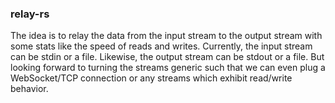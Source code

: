 ### relay-rs 

The idea is to relay the data from the input stream to the output stream with some stats like the speed of reads and writes. Currently, the input stream can be stdin or a file. Likewise, the output stream can be stdout or a file. But looking forward to turning the streams generic such that we can even plug a WebSocket/TCP connection or any streams which exhibit read/write behavior.

